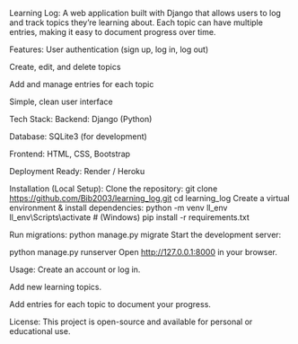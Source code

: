 Learning Log:
A web application built with Django that allows users to log and track topics they’re learning about. Each topic can have multiple entries, making it easy to document progress over time.

Features:
User authentication (sign up, log in, log out)

Create, edit, and delete topics

Add and manage entries for each topic

Simple, clean user interface

Tech Stack:
Backend: Django (Python)

Database: SQLite3 (for development)

Frontend: HTML, CSS, Bootstrap

Deployment Ready: Render / Heroku

Installation (Local Setup):
Clone the repository:
git clone https://github.com/Bib2003/learning_log.git
cd learning_log
Create a virtual environment & install dependencies:
python -m venv ll_env
ll_env\Scripts\activate   # (Windows)
pip install -r requirements.txt

Run migrations:
python manage.py migrate
Start the development server:


python manage.py runserver
Open http://127.0.0.1:8000 in your browser.

Usage:
Create an account or log in.

Add new learning topics.

Add entries for each topic to document your progress.

License:
This project is open-source and available for personal or educational use.
